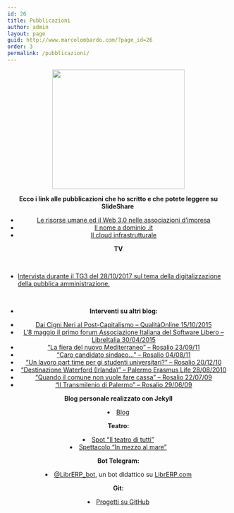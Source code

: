 ```yaml
---
id: 26
title: Pubblicazioni
author: admin
layout: page
guid: http://www.marcolombardo.com/?page_id=26
order: 3
permalink: /pubblicazioni/
---
```

<p style="text-align: center;">
  <img class="alignnone size-medium wp-image-3420" src="https://www.marcofromsicily.com/wp-content/uploads/2016/11/marcofromsicily-300x270.png" alt="" width="300" height="270" srcset="https://www.marcofromsicily.com/wp-content/uploads/2016/11/marcofromsicily-300x270.png 300w, https://www.marcofromsicily.com/wp-content/uploads/2016/11/marcofromsicily.png 431w" sizes="(max-width: 300px) 100vw, 300px" />
</p>

<p style="text-align: center;">
  <strong>Ecco i link alle pubblicazioni che ho scritto e che potete leggere su SlideShare </strong>
</p>

<ul style="text-align: center;">
  <li>
    <a href="http://www.slideshare.net/marcofromsicily/le-risorse-umane-ed-il-web-30-nelle-associazioni-dimpresa" target="_blank" rel="noopener noreferrer">Le risorse umane ed il Web 3.0 nelle associazioni d’impresa</a>
  </li>
  <li>
    <a href="http://www.slideshare.net/marcofromsicily/il-nome-a-dominio-it" target="_blank" rel="noopener noreferrer">Il nome a dominio .it</a>
  </li>
  <li>
    <a href="http://www.slideshare.net/marcofromsicily/il-cloud-infrastrutturale" target="_blank" rel="noopener noreferrer">Il cloud infrastrutturale</a>
  </li>
</ul>

<p style="text-align: center;">
  <strong>TV</strong>
</p>

&nbsp;

  * <a href="https://youtu.be/qgpDUie5up8" target="_blank" rel="noopener">Intervista durante il TG3 del 28/10/2017 sul tema della digitalizzazione della pubblica amministrazione.</a>

&nbsp;

<ul style="text-align: center;">
  <li>
    <strong>Interventi su altri blog:</strong>
  </li>
</ul>

<ul style="text-align: center;">
  <li>
    <a href="https://www.marcofromsicily.com/wp-content/uploads/2017/09/articoloqualita-1.pdf">Dai Cigni Neri al Post-Capitalismo – QualitàOnline 15/10/2015</a>
  </li>
  <li>
    <a href="http://www.libreitalia.it/l8-maggio-il-primo-forum-associazione-italiana-del-software-libero/" target="_blank" rel="noopener noreferrer">L’8 maggio il primo forum Associazione Italiana del Software Libero – LibreItalia 30/04/2015</a>
  </li>
  <li>
    <a href="http://www.rosalio.it/2011/09/23/la-fiera-del-nuovo-mediterraneo/" target="_blank" rel="noopener noreferrer">“La fiera del nuovo Mediterraneo” – Rosalio 23/09/11</a>
  </li>
  <li>
    <a href="http://www.rosalio.it/2011/08/04/caro-candidato-sindaco/" target="_blank" rel="noopener noreferrer">“Caro candidato sindaco…” – Rosalio 04/08/11</a>
  </li>
  <li>
    <a href="http://www.rosalio.it/2010/12/20/un-lavoro-part-time-per-gli-studenti-universitari/" target="_blank" rel="noopener noreferrer">“Un lavoro part time per gi studenti universitari?” – Rosalio 20/12/10</a>
  </li>
  <li>
    <a href="http://www.palermoerasmuslife.net/2010/08/28/destinazione-5-waterford-irlanda/" target="_blank" rel="noopener noreferrer">“Destinazione Waterford (Irlanda)” – Palermo Erasmus Life 28/08/2010</a>
  </li>
  <li>
    <a href="http://www.rosalio.it/2009/07/22/quando-il-comune-non-vuole-fare-cassa/" target="_blank" rel="noopener noreferrer">“Quando il comune non vuole fare cassa” – Rosalio 22/07/09</a>
  </li>
  <li>
    <a href="http://www.rosalio.it/2009/06/29/il-transmilenio-di-palermo/" target="_blank" rel="noopener noreferrer">“Il Transmilenio di Palermo” – Rosalio 29/06/09</a>
  </li>
</ul>

<p style="text-align: center;">
  <strong>Blog personale realizzato con Jekyll</strong>
</p>

<li style="text-align: center;">
  <a href="http://www.marcolombardo.com/blog/">Blog</a>
</li>

<p style="text-align: center;">
  <strong>Teatro:</strong>
</p>

<li style="text-align: center;">
  <a href="https://www.youtube.com/watch?v=T-nO4xyAwAE" target="_blank" rel="noopener noreferrer">Spot “Il teatro di tutti”</a>
</li>
<li style="text-align: center;">
  <a href="https://www.youtube.com/watch?v=Sd8CG4npOIs" target="_blank" rel="noopener noreferrer">Spettacolo “In mezzo al mare”</a>
</li>

<p style="text-align: center;">
  <strong>Bot Telegram:</strong>
</p>

<li style="text-align: center;">
  <a href="https://telegram.me/LibrERP_bot">@LibrERP_bot</a>, un bot didattico su <a href="http://www.librerp.com/" target="_blank" rel="noopener noreferrer">LibrERP.com</a>
</li>

<p style="text-align: center;">
  <strong>Git:</strong>
</p>

<li style="text-align: center;">
  <a href="https://github.com/marcofromsicily" target="_blank" rel="noopener noreferrer">Progetti su GitHub</a>
</li>
